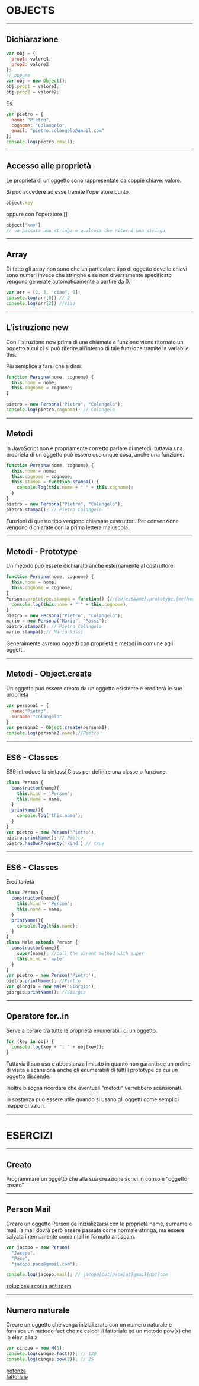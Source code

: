 OBJECTS
=======


----


Dichiarazione
-------------
```javascript
var obj = {
  prop1: valore1,
  prop2: valore2
};
// oppure
var obj = new Object();
obj.prop1 = valore1;
obj.prop2 = valore2;
```

Es.
```javascript
var pietro = {
  nome: "Pietro",
  cognome: "Colangelo",
  email: "pietro.colangelo@gmail.com"
};
console.log(pietro.email);
```


----


Accesso alle proprietà
----------------------
Le proprietà di un oggetto sono rappresentate da coppie chiave: valore.

Si può accedere ad esse tramite l'operatore punto.
```javascript
object.key
```

oppure con l'operatore []
```javascript
object["key"]
// va passata una stringa o qualcosa che ritorni una stringa
```


----


Array
-----
Di fatto gli array non sono che un particolare tipo di oggetto dove le chiavi
sono numeri invece che stringhe e se non diversamente specificato vengono
generate automaticamente a partire da 0.
```javascript
var arr = [2, 3, "ciao", 9];
console.log(arr[0]) // 2
console.log(arr[2]) //ciao
```


----


L'istruzione new
----------------
Con l'istruzione new prima di una chiamata a funzione viene ritornato un oggetto
a cui ci si può riferire all'interno di tale funzione tramite la variabile this.

Più semplice a farsi che a dirsi:
```javascript
function Persona(nome, cognome) {
  this.nome = nome;
  this.cognome = cognome;
}

pietro = new Persona("Pietro", "Colangelo");
console.log(pietro.cognome); // Colangelo
```


----


Metodi
------
In JavaScript non è propriamente corretto parlare di metodi, tuttavia una
proprietà di un oggetto può essere qualunque cosa, anche una funzione.
```javascript
function Persona(nome, cognome) {
  this.nome = nome;
  this.cognome = cognome;
  this.stampa = function stampa() {
    console.log(this.nome + " " + this.cognome);
  }
}
pietro = new Persona("Pietro", "Colangelo");
pietro.stampa(); // Pietro Colangelo
```

Funzioni di questo tipo vengono chiamate costruttori.
Per convenzione vengono dichiarate con la prima lettera maiuscola.


----


Metodi - Prototype
------
Un metodo puó essere dichiarato anche esternamente al costruttore
```javascript
function Persona(nome, cognome) {
  this.nome = nome;
  this.cognome = cognome;
}
Persona.prototype.stampa = function() {//{objectName}.prototype.{methodName}
  console.log(this.nome + " " + this.cognome);
}
pietro = new Persona("Pietro", "Colangelo");
mario = new Persona("Mario", "Rossi");
pietro.stampa(); // Pietro Colangelo
mario.stampa();// Mario Rossi
```
Generalmente avremo oggetti con proprietá e metodi in comune agli oggetti.


----


Metodi - Object.create
------
Un oggetto puó essere creato da un oggetto esistente e erediterá le sue proprietá
```javascript
var persona1 = {
  name:"Pietro",
  surname:"Colangelo"
}
var persona2 = Object.create(persona1);
console.log(persona2.name);//Pietro

```


----


ES6 - Classes
------
ES6 introduce la sintassi Class per definire una classe o funzione.

```javascript
class Person {
  constructor(name){
    this.kind = 'Person';
    this.name = name;
  }
  printName(){
    console.log('this.name');
  }
}
var pietro = new Person('Pietro');
pietro.printName(); // Pietro
pietro.hasOwnProperty('kind') // true
```


----


ES6 - Classes
------
Ereditarietá

```javascript
class Person {
  constructor(name){
    this.kind = 'Person';
    this.name = name;
  }
  printName(){
    console.log(this.name);
  }
}
class Male extends Person {
  constructor(name){
    super(name); //call the parent method with super
    this.kind = 'male'
  }
}
var pietro = new Person('Pietro');
pietro.printName(); //Pietro
var giorgio = new Male('Giorgio');
giorgio.printName(); //Giorgio
```


----


Operatore for..in
-----------------
Serve a iterare tra tutte le proprietà enumerabili di un oggetto.
```javascript
for (key in obj) {
  console.log(key + ": " + obj[key]);
}
```

Tuttavia il suo uso è abbastanza limitato in quanto non garantisce un ordine di
visita e scansiona anche gli enumerabili di tutti i prototype da cui un oggetto
discende.

Inoltre bisogna ricordare che eventuali "metodi" verrebbero scansionati.

In sostanza può essere utile quando si usano gli oggetti come semplici mappe di
valori.


---


ESERCIZI
========


----


Creato
------
Programmare un oggetto che alla sua creazione scrivi in console "oggetto creato"


----


Person Mail
-----------
Creare un oggetto Person da inizializzarsi con le proprietà name, surname e mail.
la mail dovrà però essere passata come normale stringa, ma essere salvata
internamente come mail in formato antispam.
```javascript
var jacopo = new Person(
  "Jacopo",
  "Pace",
  "jacopo.pace@gmail.com");

console.log(jacopo.mail); // jacopo[dot]pace[at]gmail[dot]com
```

[soluzione scorsa antispam](http://jsbin.com/yaveze/edit?js,console)  
<!--  
[soluzione](http://jsbin.com/jigomijeje/edit?js,console)
-->

----


Numero naturale
---------------
Creare un oggetto che venga inizializzato con un numero naturale e fornisca un
metodo fact che ne calcoli il fattoriale ed un metodo pow(x) che lo elevi alla x
```javascript
var cinque = new N(5);
console.log(cinque.fact()); // 120
console.log(cinque.pow(2)); // 25
```

[potenza](http://jsbin.com/yekicaf/edit?js,console)  
[fattoriale](http://jsbin.com/zamito/edit?js,console)  
<!--  
[soluzione](http://jsbin.com/zecufu/2/edit?html,js,output)
-->
